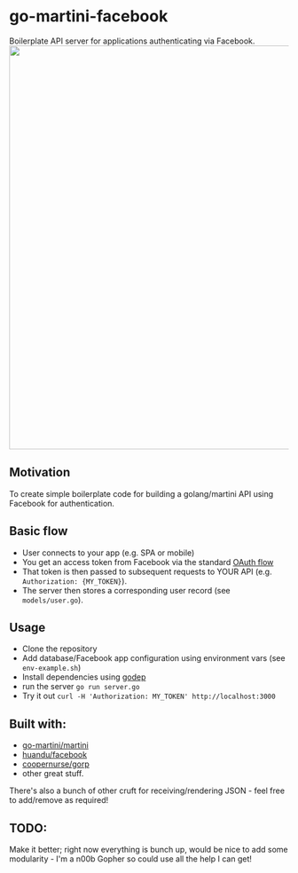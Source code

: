 # go-martini-facebook
Boilerplate API server for applications authenticating via Facebook.
<img src="https://github.com/fredkelly/go-martini-facebook/raw/master/diagram.png" width="728" />

## Motivation
To create simple boilerplate code for building a golang/martini API using Facebook for authentication.

## Basic flow
- User connects to your app (e.g. SPA or mobile)
- You get an access token from Facebook via the standard [OAuth flow](https://developers.facebook.com/docs/reference/dialogs/oauth)
- That token is then passed to subsequent requests to YOUR API (e.g. `Authorization: {MY_TOKEN}`).
- The server then stores a corresponding user record (see `models/user.go`).

## Usage
- Clone the repository
- Add database/Facebook app configuration using environment vars (see `env-example.sh`)
- Install dependencies using [godep](https://github.com/tools/godep)
- run the server `go run server.go`
- Try it out `curl -H 'Authorization: MY_TOKEN' http://localhost:3000`


## Built with:
- [go-martini/martini](https://github.com/go-martini/martini)
- [huandu/facebook](https://github.com/huandu/facebook) 
- [coopernurse/gorp](https://github.com/coopernurse/gorp)
- other great stuff.

There's also a bunch of other cruft for receiving/rendering JSON - feel free to add/remove as required!

## TODO:
Make it better; right now everything is bunch up, would be nice to add some modularity - I'm a n00b Gopher so could use all the help I can get!
